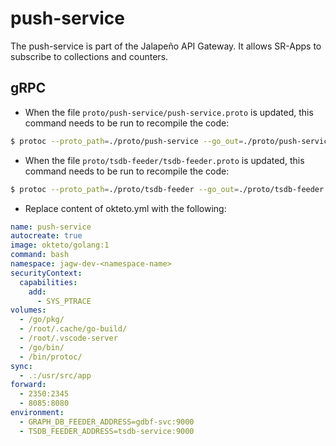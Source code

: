 # push-service
The push-service is part of the Jalapeño API Gateway. It allows SR-Apps to subscribe to collections and counters.

## gRPC
- When the file `proto/push-service/push-service.proto` is updated, this command needs to be run to recompile the code:
```bash
$ protoc --proto_path=./proto/push-service --go_out=./proto/push-service --go_opt=paths=source_relative --go-grpc_out=./proto/push-service --go-grpc_opt=paths=source_relative ./proto/push-service/push-service.proto
```
- When the file `proto/tsdb-feeder/tsdb-feeder.proto` is updated, this command needs to be run to recompile the code:
```bash
$ protoc --proto_path=./proto/tsdb-feeder --go_out=./proto/tsdb-feeder --go_opt=paths=source_relative --go-grpc_out=./proto/tsdb-feeder --go-grpc_opt=paths=source_relative ./proto/tsdb-feeder/tsdb-feeder.proto
```
- Replace content of okteto.yml with the following:
```yml
name: push-service
autocreate: true
image: okteto/golang:1
command: bash
namespace: jagw-dev-<namespace-name>
securityContext:
  capabilities:
    add:
      - SYS_PTRACE
volumes:
  - /go/pkg/
  - /root/.cache/go-build/
  - /root/.vscode-server
  - /go/bin/
  - /bin/protoc/
sync:
  - .:/usr/src/app
forward:
  - 2350:2345
  - 8085:8080
environment:
  - GRAPH_DB_FEEDER_ADDRESS=gdbf-svc:9000
  - TSDB_FEEDER_ADDRESS=tsdb-service:9000
```

